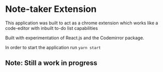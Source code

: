 # Note-taker Extension
This application was built to act as a chrome extension which works like a code-editor with inbuilt to-do list capabilities

Built with experimentation of React.js and the Codemirror package.

In order to start the application run `yarn start`

## Note: Still a work in progress